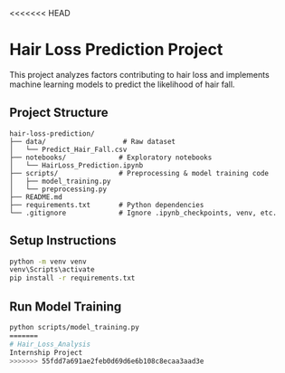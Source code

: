 <<<<<<< HEAD
# Hair Loss Prediction Project

This project analyzes factors contributing to hair loss and implements machine learning models to predict the likelihood of hair fall.

## Project Structure

```
hair-loss-prediction/
├── data/                   # Raw dataset
│   └── Predict_Hair_Fall.csv
├── notebooks/             # Exploratory notebooks
│   └── HairLoss_Prediction.ipynb
├── scripts/               # Preprocessing & model training code
│   ├── model_training.py
│   └── preprocessing.py
├── README.md
├── requirements.txt       # Python dependencies
└── .gitignore             # Ignore .ipynb_checkpoints, venv, etc.
```

## Setup Instructions
```bash
python -m venv venv
venv\Scripts\activate
pip install -r requirements.txt
```

## Run Model Training
```bash
python scripts/model_training.py
=======
# Hair_Loss_Analysis
Internship Project
>>>>>>> 55fdd7a691ae2feb0d69d6e6b108c8ecaa3aad3e
